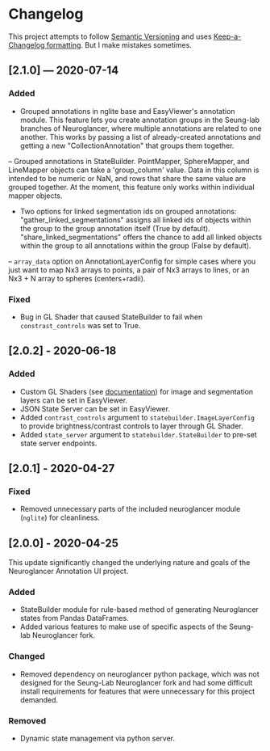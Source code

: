 # Changelog

This project attempts to follow [Semantic Versioning](https://semver.org) and uses [Keep-a-Changelog formatting](https://keepachangelog.com/en/1.0.0/). But I make mistakes sometimes.

<!-- ## Unreleased -->

## [2.1.0] — 2020-07-14

### Added

- Grouped annotations in nglite base and EasyViewer's annotation module. This feature lets you create annotation groups in the Seung-lab branches of Neuroglancer, where multiple annotations are related to one another. This works by passing a list of already-created annotations and getting a new "CollectionAnnotation" that groups them together.

– Grouped annotations in StateBuilder. PointMapper, SphereMapper, and LineMapper objects can take a 'group_column' value. Data in this column is intended to be numeric or NaN, and rows that share the same value are grouped together. At the moment, this feature only works within individual mapper objects.

- Two options for linked segmentation ids on grouped annotations: "gather_linked_segmentations" assigns all linked ids of objects within the group to the group annotation itself (True by default). "share_linked_segmentations" offers the chance to add all linked objects within the group to all annotations within the group (False by default).

– `array_data` option on AnnotationLayerConfig for simple cases where you just want to map Nx3 arrays to points, a pair of Nx3 arrays to lines, or an Nx3 + N array to spheres (centers+radii).

### Fixed
- Bug in GL Shader that caused StateBuilder to fail when `constrast_controls` was set to True.

## [2.0.2] - 2020-06-18

### Added
- Custom GL Shaders (see [documentation](https://github.com/google/neuroglancer/blob/a12552d03844fb6092cf300171d2f2077b3960e2/src/neuroglancer/sliceview/image_layer_rendering.md)) for image and segmentation layers can be set in EasyViewer.
- JSON State Server can be set in EasyViewer.
- Added `contrast_controls` argument to `statebuilder.ImageLayerConfig` to provide brightness/contrast controls to layer through GL Shader.
- Added `state_server` argument to `statebuilder.StateBuilder` to pre-set state server endpoints.

## [2.0.1] - 2020-04-27

### Fixed
- Removed unnecessary parts of the included neuroglancer module (`nglite`) for cleanliness.

## [2.0.0] - 2020-04-25

This update significantly changed the underlying nature and goals of the Neuroglancer Annotation UI project.

### Added
- StateBuilder module for rule-based method of generating Neuroglancer states from Pandas DataFrames.
- Added various features to make use of specific aspects of the Seung-lab Neuroglancer fork.

### Changed
- Removed dependency on neuroglancer python package, which was not designed for the Seung-Lab Neuroglancer fork and had some difficult install requirements for features that were unnecessary for this project demanded.

### Removed
- Dynamic state management via python server.
